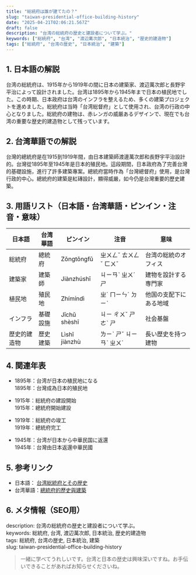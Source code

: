 ```yaml
---
title: "総統府は誰が建てたの？"
slug: "taiwan-presidential-office-building-history"
date: "2025-04-21T02:06:21.567Z"
draft: false
description: "台湾の総統府の歴史と建設者について学ぶ。"
keywords: ["総統府", "台湾", "渡辺萬次郎", "日本統治", "歴史的建造物"]
tags: ["総統府", "台湾の歴史", "日本統治", "建築"]
---
```


## 1. 日本語の解説  
台湾の総統府は、1915年から1919年の間に日本の建築家、渡辺萬次郎と長野宇平治によって設計されました。台湾は1895年から1945年まで日本の植民地でした。この時期、日本政府は台湾のインフラを整えるため、多くの建築プロジェクトを進めました。総統府は当時「台湾総督府」として使用され、台湾の行政の中心となりました。総統府の建物は、赤レンガの威厳あるデザインで、現在でも台湾の重要な歴史的建造物として残っています。

## 2. 台湾華語での解説  
台灣的總統府是在1915到1919年間，由日本建築師渡邊萬次郎和長野宇平治設計的。台灣從1895年至1945年是日本的殖民地。這段期間，日本政府為了完善台灣的基礎設施，進行了許多建築專案。總統府當時作為「台灣總督府」使用，是台灣行政的中心。總統府的建築是紅磚設計，顯得威嚴，如今仍是台灣重要的歷史建築。

## 3. 用語リスト（日本語・台湾華語・ピンイン・注音・意味）  

| 日本語     | 台湾華語       | ピンイン         | 注音       | 意味                        |
|-----------|---------------|------------------|------------|---------------------------|
| 総統府     | 總統府         | Zǒngtǒngfǔ      | ㄓㄨㄥˇ ㄊㄨㄥˇ ㄈㄨˇ | 台湾の総統のオフィス       |
| 建築家     | 建築師         | Jiànzhúshī       | ㄐㄧㄢˋ ㄓㄨˊ ㄕ     | 建物を設計する専門家       |
| 植民地     | 殖民地         | Zhímíndì         | ㄓˊ ㄇㄧㄣˊ ㄉㄧˋ   | 他国の支配下にある地域     |
| インフラ   | 基礎設施       | Jīchǔ shèshī    | ㄐㄧ ㄔㄨˇ ㄕㄜˋ ㄕ   | 社会基盤                  |
| 歴史的建造物 | 歷史建築       | Lìshǐ jiànzhù   | ㄌㄧˋ ㄕˇ ㄐㄧㄢˋ ㄓㄨˊ | 長い歴史を持つ建物        |

## 4. 関連年表  
- 1895年：台湾が日本の植民地になる  
  1895年：台灣成為日本的殖民地
  
- 1915年：総統府の建設開始  
  1915年：總統府開始建設
  
- 1919年：総統府の竣工  
  1919年：總統府完工
  
- 1945年：台湾が日本から中華民国に返還  
  1945年：台灣由日本返還中華民國

## 5. 参考リンク  
- 日本語： [台湾総統府とその歴史](https://www.jpf.go.jp/j/project/culture/exhibit/library/archive/2018/01-04.html)
- 台湾華語：[總統府的歷史與建築](https://www.president.gov.tw/Page/106)

## 6. メタ情報（SEO用）  
description: 台湾の総統府の歴史と建設者について学ぶ。  
keywords: 総統府, 台湾, 渡辺萬次郎, 日本統治, 歴史的建造物  
tags: 総統府, 台湾の歴史, 日本統治, 建築  
slug: taiwan-presidential-office-building-history

> 一緒に学べてうれしいです。台湾と日本の歴史は興味深いですね。お手伝いできることがあればお知らせくださいね。